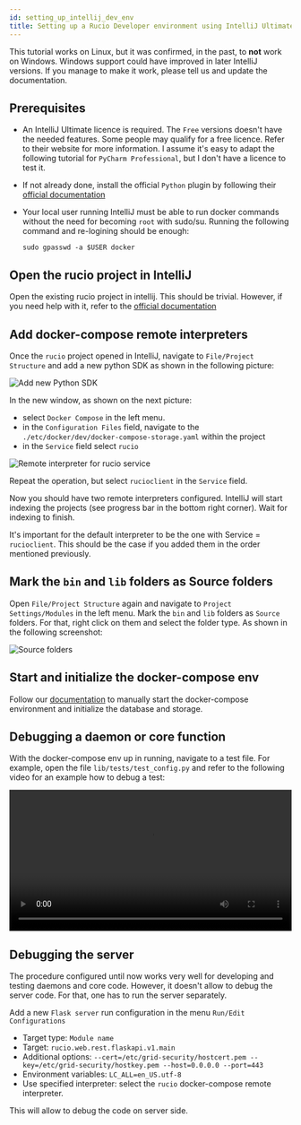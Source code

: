 ```yaml
---
id: setting_up_intellij_dev_env
title: Setting up a Rucio Developer environment using IntelliJ Ultimate
---
```


This tutorial works on Linux, but it was confirmed, in the past, to **not**
work on Windows. Windows support could have improved in later IntelliJ
versions. If you manage to make it work, please tell us and update the
documentation.

## Prerequisites

- An IntelliJ Ultimate licence is required. The `Free` versions doesn't have the
needed features. Some people may qualify for a free licence.
Refer to their website for more information.
I assume it's easy to adapt the following tutorial for `PyCharm Professional`,
but I don't have a licence to test it.

- If not already done, install the official `Python` plugin by following their
[official documentation](https://www.jetbrains.com/help/idea/plugin-overview.html#e6e8b3a2)

- Your local user running IntelliJ must be able to run docker commands
without the need for becoming `root` with sudo/su. Running the following
command and re-logining should be enough:

      sudo gpasswd -a $USER docker

## Open the rucio project in IntelliJ

Open the existing rucio project in intellij. This should be trivial. However,
if you need help with it, refer to the
[official documentation](https://www.jetbrains.com/help/idea/import-project-or-module-wizard.html)

## Add docker-compose remote interpreters

Once the `rucio` project opened in IntelliJ, navigate to
`File/Project Structure` and add a new python SDK as shown in the following
picture:

![Add new Python SDK](/img/intellij/add_python_sdk.png)

In the new window, as shown on the next picture:
- select `Docker Compose` in the left menu.
- in the `Configuration Files` field, navigate to the
`./etc/docker/dev/docker-compose-storage.yaml` within the project
- in the `Service` field select `rucio`

![Remote interpreter for rucio service](/img/intellij/rucio_docker_compose.png)

Repeat the operation, but select `rucioclient` in the `Service` field.

Now you should have two remote interpreters configured. IntelliJ will start
indexing the projects (see progress bar in the bottom right corner). Wait
for indexing to finish.

It's important for the default interpreter to be the one with
Service = `rucioclient`. This should be the case if you added them in the order
mentioned previously.

## Mark the `bin` and `lib` folders as Source folders

Open `File/Project Structure` again and navigate to `Project Settings/Modules`
in the left menu. Mark the `bin` and `lib` folders as `Source` folders. For
that, right click on them and select the folder type. As shown in the following
screenshot:

![Source folders](/img/intellij/source_folders.png)

## Start and initialize the docker-compose env

Follow our [documentation](/operator/setting_up_demo/#using-the-environment-including-storage)
to manually start the docker-compose environment and initialize the database
and storage.

## Debugging a daemon or core function

With the docker-compose env up in running, navigate to a test file. For example,
open the file `lib/tests/test_config.py` and refer to the following video for
an example how to debug a test:

<video width="100%" controls>
  <source src="/documentation/img/intellij/debugging.mp4"/>
</video>

## Debugging the server

The procedure configured until now works very well for developing and testing
daemons and core code. However, it doesn't allow to debug the server code.
For that, one has to run the server separately.

Add a new `Flask server` run configuration in the menu `Run/Edit Configurations`

- Target type: `Module name`
- Target: `rucio.web.rest.flaskapi.v1.main`
- Additional options:
`--cert=/etc/grid-security/hostcert.pem --key=/etc/grid-security/hostkey.pem --host=0.0.0.0 --port=443`
- Environment variables: `LC_ALL=en_US.utf-8`
- Use specified interpreter: select the `rucio` docker-compose remote
  interpreter.

This will allow to debug the code on server side.
